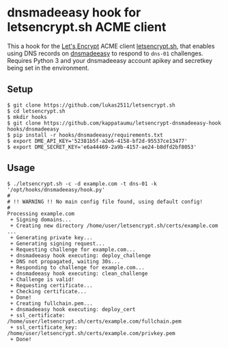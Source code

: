 # dnsmadeeasy hook for letsencrypt.sh ACME client

This a hook for the [Let's Encrypt](https://letsencrypt.org/) ACME client [letsencrypt.sh](https://github.com/lukas2511/letsencrypt.sh), that enables using DNS records on [dnsmadeeasy](https://www.dnsmadeeasy.com/) to respond to `dns-01` challenges. Requires Python 3 and your dnsmadeeasy account apikey and secretkey being set in the environment.

## Setup

```
$ git clone https://github.com/lukas2511/letsencrypt.sh
$ cd letsencrypt.sh
$ mkdir hooks
$ git clone https://github.com/kappataumu/letsencrypt-dnsmadeeasy-hook hooks/dnsmadeeasy
$ pip install -r hooks/dnsmadeeasy/requirements.txt
$ export DME_API_KEY='52381b5f-a2e6-4158-bf2d-95537ce13477'
$ export DME_SECRET_KEY='e6a44469-2a9b-4157-ae24-b8dfd2bf8053'
```

## Usage

```
$ ./letsencrypt.sh -c -d example.com -t dns-01 -k '/opt/hooks/dnsmadeeasy/hook.py'
#
# !! WARNING !! No main config file found, using default config!
#
Processing example.com
 + Signing domains...
 + Creating new directory /home/user/letsencrypt.sh/certs/example.com ...
 + Generating private key...
 + Generating signing request...
 + Requesting challenge for example.com...
 + dnsmadeeasy hook executing: deploy_challenge
 + DNS not propagated, waiting 30s...
 + Responding to challenge for example.com...
 + dnsmadeeasy hook executing: clean_challenge
 + Challenge is valid!
 + Requesting certificate...
 + Checking certificate...
 + Done!
 + Creating fullchain.pem...
 + dnsmadeeasy hook executing: deploy_cert
 + ssl_certificate: /home/user/letsencrypt.sh/certs/example.com/fullchain.pem
 + ssl_certificate_key: /home/user/letsencrypt.sh/certs/example.com/privkey.pem
 + Done!
```